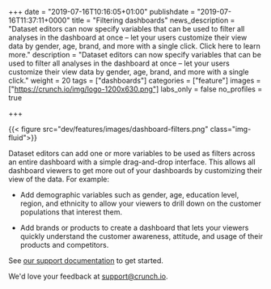+++
date = "2019-07-16T10:16:05+01:00"
publishdate = "2019-07-16T11:37:11+0000"
title = "Filtering dashboards"
news_description = "Dataset editors can now specify variables that can be used to filter all analyses in the dashboard at once – let your users customize their view data by gender, age, brand, and more with a single click. Click here to learn more."
description = "Dataset editors can now specify variables that can be used to filter all analyses in the dashboard at once – let your users customize their view data by gender, age, brand, and more with a single click."
weight = 20
tags = ["dashboards"]
categories = ["feature"]
images = ["https://crunch.io/img/logo-1200x630.png"]
labs_only = false
no_profiles = true

+++

{{< figure src="dev/features/images/dashboard-filters.png" class="img-fluid">}}

Dataset editors can add one or more variables to be used as filters across an entire dashboard with a simple drag-and-drop interface. This allows all dashboard viewers to get more out of your dashboards by customizing their view of the data. For example:

* Add demographic variables such as gender, age, education level, region, and ethnicity to allow your viewers to drill down on the customer populations that interest them.

* Add brands or products to create a dashboard that lets your viewers quickly understand the customer awareness, attitude, and usage of their products and competitors.

See [our support documentation](http://support.crunch.io/articles/iMEzb6zT/How-to-apply-filters-to-a-dataset-dashboard) to get started.

We'd love your feedback at support@crunch.io.
